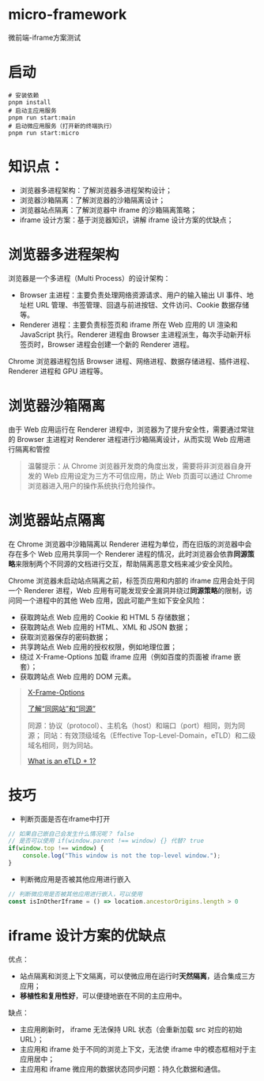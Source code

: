 # micro-framework
微前端-iframe方案测试

# 启动
    # 安装依赖
    pnpm install
    # 启动主应用服务
    pnpm run start:main
    # 启动微应用服务（打开新的终端执行）
    pnpm run start:micro


# 知识点：
+ 浏览器多进程架构：了解浏览器多进程架构设计；
+ 浏览器沙箱隔离：了解浏览器的沙箱隔离设计；
+ 浏览器站点隔离：了解浏览器中 iframe 的沙箱隔离策略；
+ iframe 设计方案：基于浏览器知识，讲解 iframe 设计方案的优缺点；

# 浏览器多进程架构
浏览器是一个多进程（Multi Process）的设计架构：

+ Browser 主进程：主要负责处理网络资源请求、用户的输入输出 UI 事件、地址栏 URL 管理、书签管理、回退与前进按钮、文件访问、Cookie 数据存储等。
+ Renderer 进程：主要负责标签页和 iframe 所在 Web 应用的 UI 渲染和 JavaScript 执行。Renderer 进程由 Browser 主进程派生，每次手动新开标签页时，Browser 进程会创建一个新的 Renderer 进程。

Chrome 浏览器进程包括 Browser 进程、网络进程、数据存储进程、插件进程、Renderer 进程和 GPU 进程等。

# 浏览器沙箱隔离
由于 Web 应用运行在 Renderer 进程中，浏览器为了提升安全性，需要通过常驻的 Browser 主进程对 Renderer 进程进行沙箱隔离设计，从而实现 Web 应用进行隔离和管控

> 温馨提示：从 Chrome 浏览器开发商的角度出发，需要将非浏览器自身开发的 Web 应用设定为三方不可信应用，防止 Web 页面可以通过 Chrome 浏览器进入用户的操作系统执行危险操作。

# 浏览器站点隔离
在 Chrome 浏览器中沙箱隔离以 Renderer 进程为单位，而在旧版的浏览器中会存在多个 Web 应用共享同一个 Renderer 进程的情况，此时浏览器会依靠**同源策略**来限制两个不同源的文档进行交互，帮助隔离恶意文档来减少安全风险。

Chrome 浏览器未启动站点隔离之前，标签页应用和内部的 iframe 应用会处于同一个 Renderer 进程，Web 应用有可能发现安全漏洞并绕过**同源策略**的限制，访问同一个进程中的其他 Web 应用，因此可能产生如下安全风险：

+ 获取跨站点 Web 应用的 Cookie 和 HTML 5 存储数据；
+ 获取跨站点 Web 应用的 HTML、XML 和 JSON 数据；
+ 获取浏览器保存的密码数据；
+ 共享跨站点 Web 应用的授权权限，例如地理位置；
+ 绕过 X-Frame-Options 加载 iframe 应用（例如百度的页面被 iframe 嵌套）；
+ 获取跨站点 Web 应用的 DOM 元素。

> [X-Frame-Options](https://developer.mozilla.org/zh-CN/docs/Web/HTTP/Headers/X-Frame-Options)
> 
> [了解“同网站”和“同源”](https://web.dev/articles/same-site-same-origin?hl=zh-cn)
> 
> 同源：协议（protocol）、主机名（host）和端口（port）相同，则为同源；
> 同站：有效顶级域名（Effective Top-Level-Domain，eTLD）和二级域名相同，则为同站。
> 
> [What is an eTLD + 1?](https://jfhr.me/what-is-an-etld-+-1/)

# 技巧

+ 判断页面是否在iframe中打开
```js
// 如果自己嵌自己会发生什么情况呢？ false
// 是否可以使用 if(window.parent !== window) {} 代替? true
if(window.top !== window) {
    console.log("This window is not the top-level window.");
}
```
+ 判断微应用是否被其他应用进行嵌入
```js
// 判断微应用是否被其他应用进行嵌入，可以使用
const isInOtherIframe = () => location.ancestorOrigins.length > 0
```

# iframe 设计方案的优缺点
优点：
+ 站点隔离和浏览上下文隔离，可以使微应用在运行时**天然隔离**，适合集成三方应用；
+ **移植性和复用性好**，可以便捷地嵌在不同的主应用中。

缺点：
+ 主应用刷新时， iframe 无法保持 URL 状态（会重新加载 src 对应的初始 URL）； 
+ 主应用和 iframe 处于不同的浏览上下文，无法使 iframe 中的模态框相对于主应用居中； 
+ 主应用和 iframe 微应用的数据状态同步问题：持久化数据和通信。
